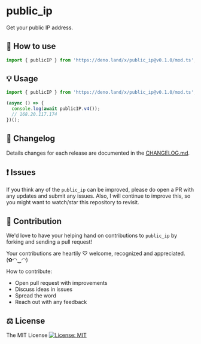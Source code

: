 # public_ip

Get your public IP address.

## 🔧 How to use

```js
import { publicIP } from 'https://deno.land/x/public_ip@v0.1.0/mod.ts';
```

## 💡 Usage

```ts
import { publicIP } from 'https://deno.land/x/public_ip@v0.1.0/mod.ts';

(async () => {
  console.log(await publicIP.v4());
  // 168.20.117.174
})();
```

## 📜 Changelog

Details changes for each release are documented in the [CHANGELOG.md](https://github.com/deno-public-ip/public-ip/blob/main/CHANGELOG.md).

## ❗ Issues

If you think any of the `public_ip` can be improved, please do open a PR with any updates and submit any issues. Also, I will continue to improve this, so you might want to watch/star this repository to revisit.

## 💪 Contribution

We'd love to have your helping hand on contributions to `public_ip` by forking and sending a pull request!

Your contributions are heartily ♡ welcome, recognized and appreciated. (✿◠‿◠)

How to contribute:

- Open pull request with improvements
- Discuss ideas in issues
- Spread the word
- Reach out with any feedback

## ⚖️ License

The MIT License [![License: MIT](https://img.shields.io/badge/License-MIT-yellow.svg)](https://opensource.org/licenses/MIT)
